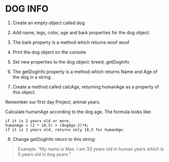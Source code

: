 # DOG INFO

1. Create an empty object called dog

2. Add name, legs, color, age and bark properties for the dog object. 

3. The bark property is a method which returns woof woof

4. Print the dog object on the console

5. Set new properties to the dog object: breed, getDogInfo

6. The getDogInfo property is a method which returns Name and Age of the dog in a string.

7. Create a method called calcAge, returning humanAge as a property of this object.

Remember our first day Project; animal years. 

Calculate humanAge according to the dog age. The formula looks like:

```
if it is 2 years old or more,
humanAge = (2 * 10.5) + (dogAge-2)*4;
if it is 1 years old, returns only 10,5 for humanAge.
```

8. Change getDogInfo return to this string:

>Example: “My name is Max. I am 33 years old in human years which is 5 years old in dog years.”